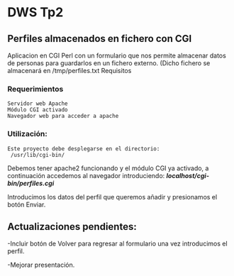 # DWS Tp2
                                               
## Perfiles almacenados en fichero con CGI

Aplicacion en CGI Perl con un formulario que nos permite almacenar datos de personas para guardarlos en un fichero externo. (Dicho fichero se almacenará en /tmp/perfiles.txt
Requisitos

### Requerimientos
    Servidor web Apache
    Módulo CGI activado
    Navegador web para acceder a apache

### Utilización:
    Este proyecto debe desplegarse en el directorio: 
     /usr/lib/cgi-bin/

Debemos tener apache2 funcionando y el módulo CGI ya activado, a continuación accedemos al navegador introduciendo:
_**localhost/cgi-bin/perfiles.cgi**_

Introducimos los datos del perfil que queremos añadir y presionamos el botón Enviar.

## Actualizaciones pendientes:

-Incluir botón de Volver para regresar al formulario una vez introducimos el perfil.

-Mejorar presentación.
